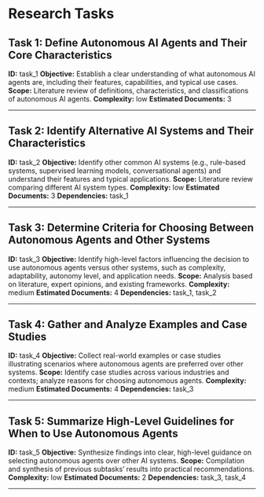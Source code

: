 # Research Tasks

## Task 1: Define Autonomous AI Agents and Their Core Characteristics
**ID:** task_1
**Objective:** Establish a clear understanding of what autonomous AI agents are, including their features, capabilities, and typical use cases.
**Scope:** Literature review of definitions, characteristics, and classifications of autonomous AI agents.
**Complexity:** low
**Estimated Documents:** 3

---

## Task 2: Identify Alternative AI Systems and Their Characteristics
**ID:** task_2
**Objective:** Identify other common AI systems (e.g., rule-based systems, supervised learning models, conversational agents) and understand their features and typical applications.
**Scope:** Literature review comparing different AI system types.
**Complexity:** low
**Estimated Documents:** 3
**Dependencies:** task_1

---

## Task 3: Determine Criteria for Choosing Between Autonomous Agents and Other Systems
**ID:** task_3
**Objective:** Identify high-level factors influencing the decision to use autonomous agents versus other systems, such as complexity, adaptability, autonomy level, and application needs.
**Scope:** Analysis based on literature, expert opinions, and existing frameworks.
**Complexity:** medium
**Estimated Documents:** 4
**Dependencies:** task_1, task_2

---

## Task 4: Gather and Analyze Examples and Case Studies
**ID:** task_4
**Objective:** Collect real-world examples or case studies illustrating scenarios where autonomous agents are preferred over other systems.
**Scope:** Identify case studies across various industries and contexts; analyze reasons for choosing autonomous agents.
**Complexity:** medium
**Estimated Documents:** 4
**Dependencies:** task_3

---

## Task 5: Summarize High-Level Guidelines for When to Use Autonomous Agents
**ID:** task_5
**Objective:** Synthesize findings into clear, high-level guidance on selecting autonomous agents over other AI systems.
**Scope:** Compilation and synthesis of previous subtasks’ results into practical recommendations.
**Complexity:** low
**Estimated Documents:** 2
**Dependencies:** task_3, task_4

---
